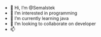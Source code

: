 - 👋 Hi, I’m @SemaIstek
- 👀 I’m interested in programming
- 🌱 I’m currently learning java
- 💞️ I’m looking to collaborate on developer
- 📫 

<!---
SemaIstek/SemaIstek is a ✨ special ✨ repository because its `README.md` (this file) appears on your GitHub profile.
You can click the Preview link to take a look at your changes.
--->
